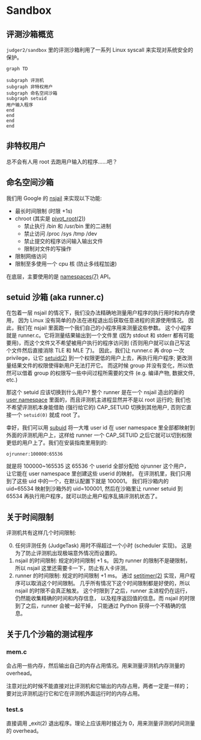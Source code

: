 # Sandbox

## 评测沙箱概览

`judger2/sandbox` 里的评测沙箱利用了一系列 Linux syscall
来实现对系统安全的保护。

```mermaid
graph TD

subgraph 评测机
subgraph 非特权用户
subgraph 命名空间沙箱
subgraph setuid
用户输入程序
end
end
end
end
```

## 非特权用户

总不会有人用 root 去跑用户输入的程序……吧？

## 命名空间沙箱

我们用 Google 的 [nsjail] 来实现以下功能:

- 最长时间限制 (时限 +1s)
- chroot (其实是 [pivot_root(2)][pivot-root])
  - 禁止执行 /bin 和 /usr/bin 里的二进制
  - 禁止访问 /proc /sys /tmp /dev
  - 禁止提交的程序访问输入输出文件
  - 限制对文件的写操作
- 限制网络访问
- 限制至多使用一个 cpu 核 (防止多线程加速)

在底层，主要使用的是 [namespaces(7)][ns] API。

[nsjail]: https://github.com/google/nsjail
[pivot-root]: https://man7.org/linux/man-pages/man2/pivot_root.2.html
[ns]: https://man7.org/linux/man-pages/man7/namespaces.7.html

## setuid 沙箱 (aka runner.c)

在包着一层 nsjail 的情况下，我们没办法精确地测量用户程序的执行用时和内存使用，
因为 Linux 没有简单的办法在进程退出后获取任意进程的资源使用情况。
因此，我们在 nsjail 里面跑一个我们自己的小程序用来测量这些参数。
这个小程序就是 runner.c。它将测量结果输出到一个文件里 (因为
stdout 和 stderr 都有可能要用)，而这个文件又不希望被用户执行的程序访问到
(否则用户就可以自己写这个文件然后直接消除 TLE 和 MLE 了)。
因此，我们让 runner.c 再 drop 一次 privilege，让它 [setuid(2)][suid]
到一个权限更低的用户上去，再执行用户程序;
更改测量结果文件的权限使得新用户无法打开它。
而这时候 group 并没有变化，所以依然可以借着 group
的权限写一些中间过程所需要的文件 (e.g. 编译产物, 数据文件, etc.)

那这个 setuid 应该切换到什么用户? 整个 runner 是在一个 nsjail 造出的新的
[user namespace][user-ns-lwn] 里面的，而且评测机主进程显然并不是以 root 运行的;
我们也不希望评测机本身能借助 (强行给它的) CAP_SETUID 切换到其他用户,
否则它直接一个 `setuid(0)` 就成 root 了。

幸好，我们可以用 [subuid] 将一大堆 user id 在 user namespace
里全部都映射到外面的评测机用户上，这样给 runner 一个 CAP_SETUID
之后它就可以切到权限更低的用户上了。我们在安装指南里用到的:

```
ojrunner:100000:65536
```

就是将 100000\~165535 这 65536 个 userid 全部分配给 ojrunner 这个用户，
让它能在 user namespace 里创建这些 userid 的映射。
在评测机里，我们只用到了这些 uid 中的一个，在默认配置下就是 100001。
我们将沙箱内的 uid=65534 映射到沙箱外的 uid=100001, 然后在沙箱里让
runner setuid 到 65534 再执行用户程序，就可以防止用户程序乱搞评测机状态了。

[suid]: https://man7.org/linux/man-pages/man2/setuid.2.html
[user-ns-lwn]: https://lwn.net/Articles/532593/
[subuid]: https://www.funtoo.org/LXD/What_are_subuids_and_subgids%3F

## 关于时间限制

评测机共有这样几个时间限制:

0. 任何评测任务 (JudgeTask) 用时不得超过一个小时 (scheduler 实现)。
   这是为了防止评测机出现极端意外情况而设置的。
0. nsjail 的时间限制: 规定的时间限制 +1 s。
   因为 runner 的限制不是硬限制，所以 nsjail 这里还需要卡一下，防止有人卡评测。
0. runner 的时间限制: 规定的时间限制 +1 ms。
   通过 [setitimer(2)][setitimer] 实现，用户程序可以取消这个时间限制。
   几乎所有情况下这个时间限制都是好使的，所以 nsjail 的时限不会真正触发。
   这个时限到了之后，runner 主进程仍在运行，仍然能收集精确的时间和内存信息，
   以及程序返回值的信息。而 nsjail 的时限到了之后，runner 会被一起干掉，
   只能通过 Python 获得一个不精确的信息。

[setitimer]: https://man7.org/linux/man-pages/man2/setitimer.2.html

## 关于几个沙箱的测试程序

### mem.c

会占用一些内存，然后输出自己的内存占用情况。用来测量评测机内存测量的
overhead。

注意对比的时候不能直接对比评测机和它输出的内存占用，两者一定是一样的；
要对比评测机运行它和它在评测机外面运行时的内存占用。

### test.s

直接调用 _exit(2) 退出程序。理论上应该用时接近为
0，用来测量评测机时间测量的 overhead。
